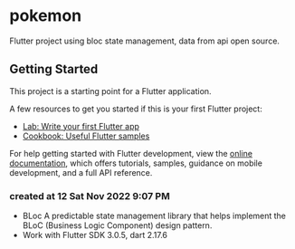 # pokemon

Flutter project using bloc state management, data from api open source.

## Getting Started

This project is a starting point for a Flutter application.

A few resources to get you started if this is your first Flutter project:

- [Lab: Write your first Flutter app](https://docs.flutter.dev/get-started/codelab)
- [Cookbook: Useful Flutter samples](https://docs.flutter.dev/cookbook)

For help getting started with Flutter development, view the
[online documentation](https://docs.flutter.dev/), which offers tutorials,
samples, guidance on mobile development, and a full API reference.

### created at 12 Sat Nov 2022 9:07 PM

- BLoc A predictable state management library that helps implement the BLoC   (Business Logic Component) design pattern.
- Work with Flutter SDK 3.0.5, dart 2.17.6
